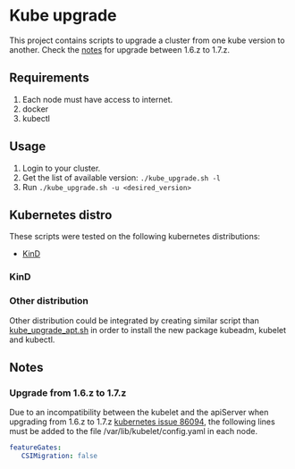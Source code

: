 [comment]: # ( Copyright Contributors to the Open Cluster Management project )
# Kube upgrade

This project contains scripts to upgrade a cluster from one kube version to another.
Check the [notes](#notes) for upgrade between 1.6.z to 1.7.z.

## Requirements

1) Each node must have access to internet.
2) docker
3) kubectl

## Usage

1. Login to your cluster.
2. Get the list of available version: `./kube_upgrade.sh -l`
3. Run `./kube_upgrade.sh -u <desired_version>` 

## Kubernetes distro 

These scripts were tested on the following kubernetes distributions:

- [KinD](https://kind.sigs.k8s.io/) 

### KinD

### Other distribution

Other distribution could be integrated by creating similar script than [kube_upgrade_apt.sh](./kube_upgrade_apt.sh) in order to install the new package kubeadm, kubelet and kubectl.

## Notes

### Upgrade from 1.6.z to 1.7.z

Due to an incompatibility between the kubelet and the apiServer when upgrading from 1.6.z to 1.7.z [kubernetes issue 86094](https://github.com/kubernetes/kubernetes/issues/86094), the following lines must be added to the file /var/lib/kubelet/config.yaml in each node.

```yaml
featureGates:
   CSIMigration: false
```
